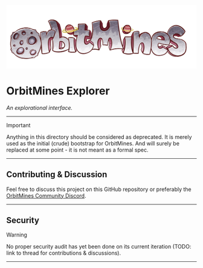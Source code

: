 ![orbitmines.logo.3000x1000.png](..%2Flib%2Forganizations%2Forbitmines%2Flogo%2Forbitmines.logo.3000x1000.png)

# OrbitMines Explorer
*An explorational interface.*

---

> [!IMPORTANT]
> Anything in this directory should be considered as deprecated. It is merely used as the initial (crude) bootstrap for OrbitMines. And will surely be replaced at some point - it is not meant as a formal spec.

---

## Contributing & Discussion

Feel free to discuss this project on this GitHub repository or preferably the [OrbitMines Community Discord](https://discord.orbitmines.com).

---

## Security

> [!WARNING]
> No proper security audit has yet been done on its current iteration (TODO: link to thread for contributions & discussions).

---